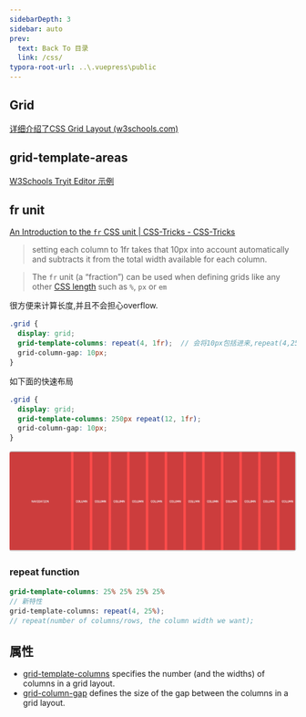 ```yaml
---
sidebarDepth: 3
sidebar: auto
prev:
  text: Back To 目录
  link: /css/
typora-root-url: ..\.vuepress\public
---
```




## Grid

[详细介绍了CSS Grid Layout (w3schools.com)](https://www.w3schools.com/css/css_grid.asp)





## grid-template-areas

[W3Schools Tryit Editor 示例](https://www.w3schools.com/css/tryit.asp?filename=trycss_grid_layout_named)





## fr unit

[An Introduction to the `fr` CSS unit | CSS-Tricks - CSS-Tricks](https://css-tricks.com/introduction-fr-css-unit/)

> setting each column to 1fr takes that 10px into account automatically and subtracts it from the total width available for each column. 

> The `fr` unit (a “fraction”) can be used when defining grids like any other [CSS length](https://css-tricks.com/the-lengths-of-css/) such as `%`, `px` or `em`

很方便来计算长度,并且不会担心overflow.

```scss
.grid {
  display: grid;
  grid-template-columns: repeat(4, 1fr);  // 会将10px包括进来,repeat(4,25%)则不会,实际是(25%+10px)
  grid-column-gap: 10px;  
}
```

如下面的快速布局

```scss
.grid {
  display: grid;
  grid-template-columns: 250px repeat(12, 1fr);
  grid-column-gap: 10px;
}
```

![image-20220927173343800](/images/css/image-20220927173343800.png)



### repeat function

```scss
grid-template-columns: 25% 25% 25% 25%
// 新特性
grid-template-columns: repeat(4, 25%);
// repeat(number of columns/rows, the column width we want);
```



## 属性

-  [grid-template-columns](https://www.w3schools.com/cssref/pr_grid-template-columns.asp) specifies the number (and the widths) of columns in a grid layout.
- [grid-column-gap](https://www.w3schools.com/cssref/pr_grid-column-gap.asp)  defines the size of the gap between the columns in a grid layout.
